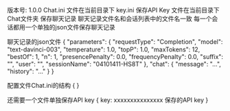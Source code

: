 版本号: 1.0.0
Chat.ini  文件在当前目录下
key.ini 保存API Key 文件在当前目录下
Chat文件夹 保存聊天记录 聊天记录文件名和会话列表中的文件名一致 每一个会话都用一个单独的json文件保存聊天记录

聊天记录的json文件
{
    "parameters": {
        "requestType": "Completion",
        "model": "text-davinci-003",
        "temperature": 1.0,
        "topP": 1.0,
        "maxTokens": 12,
        "bestOf": 1,
        "n": 1,
        "presencePenalty": 0.0,
        "frequencyPenalty": 0.0,
        "suffix": "",
        "user": "",
        "sessionName": "04101411-HS8T"
    },
    "chat": {
        "message": "...",
        "history": "..."
    }
}

配置文件Chat.ini的结构
{
}

还需要一个文件单独保存API key
{
    key: xxxxxxxxxxxxxxx    保存的API key
}
